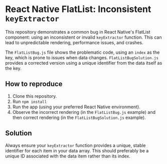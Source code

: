 # React Native FlatList: Inconsistent `keyExtractor`

This repository demonstrates a common bug in React Native's FlatList component: using an inconsistent or invalid `keyExtractor` function.  This can lead to unpredictable rendering, performance issues, and crashes.

The `FlatListBug.js` file shows the problematic code, using an `index` as the key, which is prone to issues when data changes.  `FlatListBugSolution.js` provides a corrected version using a unique identifier from the data itself as the key.

## How to reproduce

1. Clone this repository.
2. Run `npm install`
3. Run the app (using your preferred React Native environment).
4. Observe the incorrect rendering (in the `FlatListBug.js` example) and then correct rendering (in the `FlatListBugSolution.js` example). 

## Solution
Always ensure your `keyExtractor` function provides a unique, stable identifier for each item in your data array.  This should preferably be a unique ID associated with the data item rather than its index. 